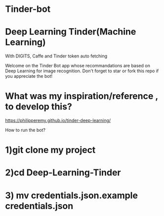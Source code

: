 # Tinder-bot

# Deep Learning Tinder(Machine Learning)

With DIGITS, Caffe and Tinder token auto fetching

Welcome on the Tinder Bot app whose recommandations are based on Deep Learning for image recognition. Don't forget to star or fork this repo if you appreciate the bot!



# What was my inspiration/reference , to develop this?

https://philipperemy.github.io/tinder-deep-learning/



How to run the bot?

# 1)git clone my project

# 2)cd Deep-Learning-Tinder

# 3) mv credentials.json.example credentials.json




